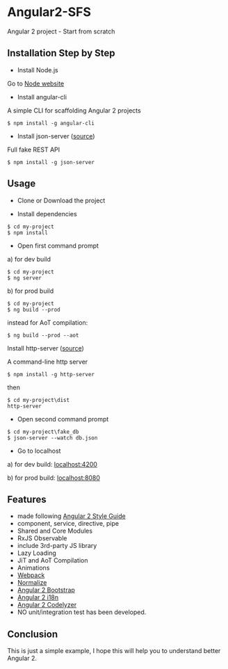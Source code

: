 # Angular2-SFS
Angular 2 project - Start from scratch

## Installation Step by Step
- Install Node.js

Go to [Node website](https://nodejs.org/en/)

- Install angular-cli

A simple CLI for scaffolding Angular 2 projects
```
$ npm install -g angular-cli
```

- Install json-server ([source](https://github.com/typicode/json-server))

Full fake REST API
```
$ npm install -g json-server
```
## Usage

- Clone or Download the project

- Install dependencies
```
$ cd my-project
$ npm install
```

- Open first command prompt

a) for dev build
```
$ cd my-project
$ ng server
```

b) for prod build
```
$ cd my-project
$ ng build --prod
```
instead for AoT compilation:
```
$ ng build --prod --aot
```

Install http-server ([source](https://github.com/indexzero/http-server))

A command-line http server
```
$ npm install -g http-server
```
then 

```
$ cd my-project\dist
http-server
```

- Open second command prompt
```
$ cd my-project\fake_db
$ json-server --watch db.json
```

- Go to localhost

a) for dev build: [localhost:4200](http://localhost:4200/)

b) for prod build: [localhost:8080](http://localhost:8080/)

## Features

- made following [Angular 2 Style Guide](https://angular.io/docs/ts/latest/guide/style-guide.html)
- component, service, directive, pipe
- Shared and Core Modules
- RxJS Observable
- include 3rd-party JS library
- Lazy Loading
- JiT and AoT Compilation
- Animations
- [Webpack](https://webpack.github.io/)
- [Normalize](https://necolas.github.io/normalize.css/)
- [Angular 2 Bootstrap](https://github.com/ng-bootstrap/ng-bootstrap)
- [Angular 2 i18n](https://github.com/ocombe/ng2-translate)
- [Angular 2 Codelyzer](https://github.com/mgechev/codelyzer)
- NO unit/integration test has been developed.

## Conclusion

This is just a simple example, I hope this will help you to understand better Angular 2.
